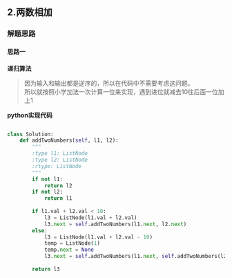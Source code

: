 ## 2.两数相加
### 解题思路
#### 思路一
**递归算法**
> 因为输入和输出都是逆序的，所以在代码中不需要考虑这问题。  
所以就按照小学加法一次计算一位来实现，遇到进位就减去10往后面一位加上1

**python实现代码**
```python

class Solution:
    def addTwoNumbers(self, l1, l2):
        """
        :type l1: ListNode
        :type l2: ListNode
        :rtype: ListNode
        """
        if not l1:
            return l2
        if not l2:
            return l1
        
        if l1.val + l2.val < 10:
            l3 = ListNode(l1.val + l2.val)
            l3.next = self.addTwoNumbers(l1.next, l2.next)
        else:
            l3 = ListNode(l1.val + l2.val - 10)
            temp = ListNode(1)
            temp.next = None
            l3.next = self.addTwoNumbers(l1.next, self.addTwoNumbers(l2.next, temp))
            
        return l3
```

